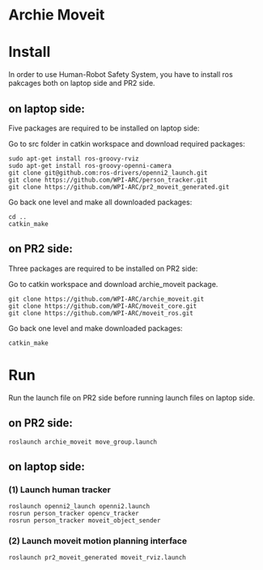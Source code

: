 Archie Moveit
==========================

# Install

In order to use Human-Robot Safety System, you have to install ros pakcages both on laptop side and PR2 side.

## on laptop side:

Five packages are required to be installed on laptop side:

Go to src folder in catkin workspace and download required packages:
    
    sudo apt-get install ros-groovy-rviz
    sudo apt-get install ros-groovy-openni-camera
    git clone git@github.com:ros-drivers/openni2_launch.git
    git clone https://github.com/WPI-ARC/person_tracker.git
    git clone https://github.com/WPI-ARC/pr2_moveit_generated.git

Go back one level and make all downloaded packages:
    
    cd ..
    catkin_make
    
## on PR2 side:

Three packages are required to be installed on PR2 side:

Go to catkin workspace and download archie_moveit package.

    git clone https://github.com/WPI-ARC/archie_moveit.git
    git clone https://github.com/WPI-ARC/moveit_core.git
    git clone https://github.com/WPI-ARC/moveit_ros.git

Go back one level and make downloaded packages:

    catkin_make

# Run

Run the launch file on PR2 side before running launch files on laptop side.

## on PR2 side:

    roslaunch archie_moveit move_group.launch 

## on laptop side:

### (1) Launch human tracker

    roslaunch openni2_launch openni2.launch
    rosrun person_tracker opencv_tracker
    rosrun person_tracker moveit_object_sender
    
### (2) Launch moveit motion planning interface
    
    roslaunch pr2_moveit_generated moveit_rviz.launch
